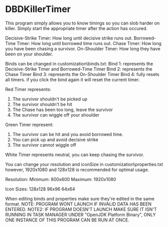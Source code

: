 # DBDKillerTimer
This program simply allows you to know timings so you can slob harder on killer.
Simply start the appropriate timer after the action has occured.

Decisive-Strike Timer: How long until decisive strike runs out.
Borrowed-Time Timer: How long until borrowed time runs out.
Chase Timer: How long you have been chasing a survivor.
On-Shoulder Timer: How long they have been on your shoulder.

Binds can be changed in customization\\binds.txt:
Bind 1: represents the Decisive-Strike Timer and Borrowed-Time Timer
Bind 2: represents the Chase Timer
Bind 3: represents the On-Shoulder Timer
Bind 4: fully resets all timers.
if you click the bind again it will reset the current timer.

Red Timer represents: 
1. The survivor shouldn't be picked up
2. The survivor shouldn't be hit
3. The Chase has been too long, leave the survivor
4. The survivor can wiggle off your shoulder
 
Green Timer represent: 
1. The survivor can be hit and you avoid borrowed time.
2. You can pick up and avoid decisive strike
3. The survivor cannot wiggle off

White Timer represents neutral, you can keep chasing the survivor.

You can change your resolution and iconSize in customization\\properties.txt however,
1920x1080 and 128x128 is recommended for optimal usage.

Resolution:
Minimum: 800x600
Maximum: 1920x1080

Icon Sizes:
128x128
96x96
64x64

When editing binds and properties make sure they're edited in the same format.
NOTE: PROGRAM WONT LAUNCH IF INVALID DATA HAS BEEN ENTERED.
NOTE2: IF PROGRAM DOESN'T LAUNCH MAKE SURE IT ISN'T RUNNING IN TASK MANAGER UNDER "OpenJDK Platform Binary",
ONLY ONE INSTANCE OF THIS PROGRAM CAN BE RUN AT ONCE.
